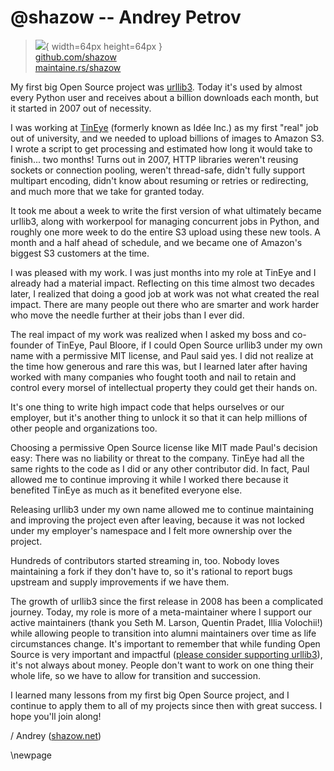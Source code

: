 # @shazow -- Andrey Petrov

> ![](https://i0.wp.com/github.com/shazow.png?resize=200%2C200&ssl=1){ width=64px height=64px }  
> [github.com/shazow](https://github.com/shazow)  
> [maintaine.rs/shazow](https://maintaine.rs/shazow)

My first big Open Source project was [urllib3](https://github.com/urllib3/urllib3/). Today it's used by almost every Python user and receives about a billion downloads each month, but it started in 2007 out of necessity.

I was working at [TinEye](https://tineye.com/) (formerly known as Idée Inc.) as my first "real" job out of university, and we needed to upload billions of images to Amazon S3. I wrote a script to get processing and estimated how long it would take to finish... two months! Turns out in 2007, HTTP libraries weren't reusing sockets or connection pooling, weren't thread-safe, didn't fully support multipart encoding, didn't know about resuming or retries or redirecting, and much more that we take for granted today.

It took me about a week to write the first version of what ultimately became urllib3, along with workerpool for managing concurrent jobs in Python, and roughly one more week to do the entire S3 upload using these new tools. A month and a half ahead of schedule, and we became one of Amazon's biggest S3 customers at the time.

I was pleased with my work. I was just months into my role at TinEye and I already had a material impact. Reflecting on this time almost two decades later, I realized that doing a good job at work was not what created the real impact. There are many people out there who are smarter and work harder who move the needle further at their jobs than I ever did.

The real impact of my work was realized when I asked my boss and co-founder of TinEye, Paul Bloore, if I could Open Source urllib3 under my own name with a permissive MIT license, and Paul said yes. I did not realize at the time how generous and rare this was, but I learned later after having worked with many companies who fought tooth and nail to retain and control every morsel of intellectual property they could get their hands on.

It's one thing to write high impact code that helps ourselves or our employer, but it's another thing to unlock it so that it can help millions of other people and organizations too.

Choosing a permissive Open Source license like MIT made Paul's decision easy: There was no liability or threat to the company. TinEye had all the same rights to the code as I did or any other contributor did. In fact, Paul allowed me to continue improving it while I worked there because it benefited TinEye as much as it benefited everyone else.

Releasing urllib3 under my own name allowed me to continue maintaining and improving the project even after leaving, because it was not locked under my employer's namespace and I felt more ownership over the project.

Hundreds of contributors started streaming in, too. Nobody loves maintaining a fork if they don't have to, so it's rational to report bugs upstream and supply improvements if we have them.

The growth of urllib3 since the first release in 2008 has been a complicated journey. Today, my role is more of a meta-maintainer where I support our active maintainers (thank you Seth M. Larson, Quentin Pradet, Illia Volochii!) while allowing people to transition into alumni maintainers over time as life circumstances change. It's important to remember that while funding Open Source is very important and impactful ([please consider supporting urllib3](https://urllib3.readthedocs.io/en/latest/sponsors.html)), it's not always about money. People don't want to work on one thing their whole life, so we have to allow for transition and succession.

I learned many lessons from my first big Open Source project, and I continue to apply them to all of my projects since then with great success. I hope you'll join along!

/ Andrey ([shazow.net](https://shazow.net/))

\newpage
